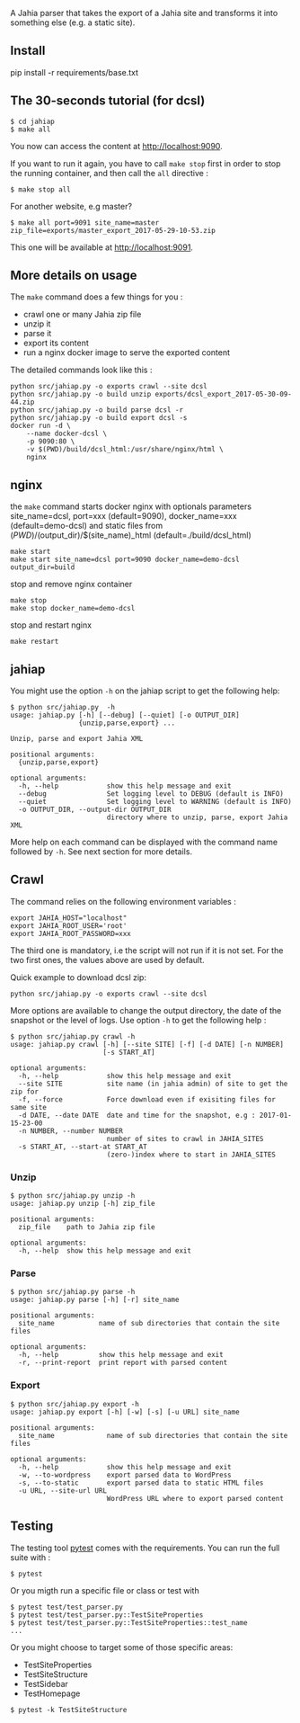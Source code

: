 A Jahia parser that takes the export of a Jahia site
and transforms it into something else (e.g. a static
site).

## Install

pip install -r requirements/base.txt

## The 30-seconds tutorial (for dcsl)

```
$ cd jahiap
$ make all
```

You now can access the content at [http://localhost:9090](http://localhost:9090).

If you want to run it again, you have to call `make stop` first in order to stop the running container, and then call the `all` directive :

```
$ make stop all
```

For another website, e.g master?

```
$ make all port=9091 site_name=master zip_file=exports/master_export_2017-05-29-10-53.zip
```
This one will be available at [http://localhost:9091](http://localhost:9091).

## More details on usage

The `make` command does a few things for you :

* crawl one or many Jahia zip file
* unzip it
* parse it
* export its content
* run a nginx docker image to serve the exported content

The detailed commands look like this :

```
python src/jahiap.py -o exports crawl --site dcsl
python src/jahiap.py -o build unzip exports/dcsl_export_2017-05-30-09-44.zip
python src/jahiap.py -o build parse dcsl -r
python src/jahiap.py -o build export dcsl -s
docker run -d \
    --name docker-dcsl \
    -p 9090:80 \
    -v $(PWD)/build/dcsl_html:/usr/share/nginx/html \
    nginx
```

## nginx

the `make` command starts docker nginx with optionals parameters site_name=dcsl, port=xxx (default=9090), docker_name=xxx (default=demo-dcsl) and static files from $(PWD)/$(output_dir)/$(site_name)_html (default=./build/dcsl_html)

```
make start
make start site_name=dcsl port=9090 docker_name=demo-dcsl output_dir=build
```

stop and remove nginx container

```
make stop
make stop docker_name=demo-dcsl
```

stop and restart nginx

```
make restart
```

## jahiap

You might use the option `-h` on the jahiap script to get the following help:

```
$ python src/jahiap.py  -h
usage: jahiap.py [-h] [--debug] [--quiet] [-o OUTPUT_DIR]
                 {unzip,parse,export} ...

Unzip, parse and export Jahia XML

positional arguments:
  {unzip,parse,export}

optional arguments:
  -h, --help            show this help message and exit
  --debug               Set logging level to DEBUG (default is INFO)
  --quiet               Set logging level to WARNING (default is INFO)
  -o OUTPUT_DIR, --output-dir OUTPUT_DIR
                        directory where to unzip, parse, export Jahia XML
```

More help on each command can be displayed with the command name followed by `-h`. See next section for more details.

## Crawl

The command relies on the following environment variables :

```
export JAHIA_HOST="localhost"
export JAHIA_ROOT_USER='root'
export JAHIA_ROOT_PASSWORD=xxx
```
The third one is mandatory, i.e the script will not run if it is not set. For the two first ones, the values above are used by default.

Quick example to download dcsl zip:

```
python src/jahiap.py -o exports crawl --site dcsl
```

More options are available to change the output directory, the date of the snapshot or the level of logs. Use option `-h` to get the following help :

```
$ python src/jahiap.py crawl -h
usage: jahiap.py crawl [-h] [--site SITE] [-f] [-d DATE] [-n NUMBER]
                       [-s START_AT]

optional arguments:
  -h, --help            show this help message and exit
  --site SITE           site name (in jahia admin) of site to get the zip for
  -f, --force           Force download even if exisiting files for same site
  -d DATE, --date DATE  date and time for the snapshot, e.g : 2017-01-15-23-00
  -n NUMBER, --number NUMBER
                        number of sites to crawl in JAHIA_SITES
  -s START_AT, --start-at START_AT
                        (zero-)index where to start in JAHIA_SITES
```

### Unzip

```
$ python src/jahiap.py unzip -h
usage: jahiap.py unzip [-h] zip_file

positional arguments:
  zip_file    path to Jahia zip file

optional arguments:
  -h, --help  show this help message and exit
```

### Parse

```
$ python src/jahiap.py parse -h
usage: jahiap.py parse [-h] [-r] site_name

positional arguments:
  site_name           name of sub directories that contain the site files

optional arguments:
  -h, --help          show this help message and exit
  -r, --print-report  print report with parsed content
```

### Export

```
$ python src/jahiap.py export -h
usage: jahiap.py export [-h] [-w] [-s] [-u URL] site_name

positional arguments:
  site_name             name of sub directories that contain the site files

optional arguments:
  -h, --help            show this help message and exit
  -w, --to-wordpress    export parsed data to WordPress
  -s, --to-static       export parsed data to static HTML files
  -u URL, --site-url URL
                        WordPress URL where to export parsed content
```

## Testing

The testing tool [pytest](https://docs.pytest.org/en/latest/contents.html) comes with the requirements. You can run the full suite with :

```
$ pytest
```

Or you migth run a specific file or class or test with

```
$ pytest test/test_parser.py
$ pytest test/test_parser.py::TestSiteProperties
$ pytest test/test_parser.py::TestSiteProperties::test_name
...
```

Or you might choose to target some of those specific areas:

* TestSiteProperties
* TestSiteStructure
* TestSidebar
* TestHomepage


```
$ pytest -k TestSiteStructure
```
